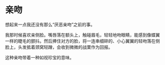 # 亲吻

想起来一点我还没有那么“厌恶亲吻”之前的事。

我那时候喜欢亲侧脸。嘴唇落在额头上，触碰眉毛，轻轻地吻眼睛，能感到像蝶翼一样的睫毛的颤抖。然后捧住对方的脸，将一连串细碎的、小心翼翼的轻吻落在侧脸上，头发抵着颈窝轻蹭，会收到微微的战栗作为回报。

这种亲吻带着一种如视珍宝的意味。